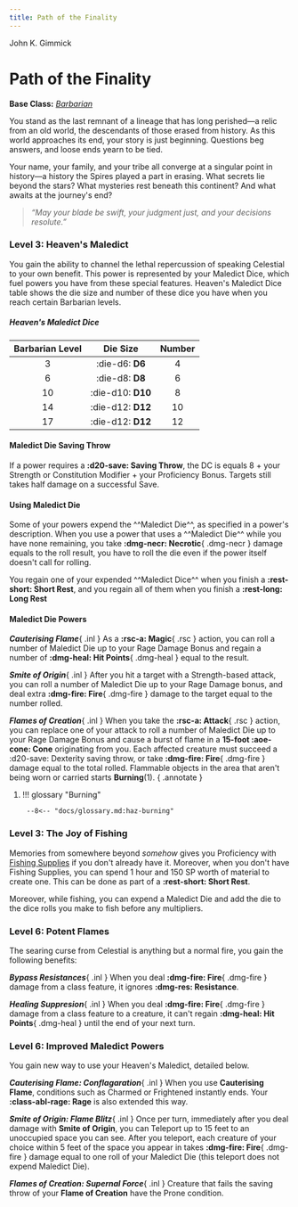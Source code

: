 ```yaml
---
title: Path of the Finality
---
```


<p style="display:none">

John K. Gimmick

</p>

# Path of the Finality

**Base Class:** *[Barbarian](../../class/barbarian/index.md)*

You stand as the last remnant of a lineage that has long perished—a relic from an old world, the descendants of those erased from history. As this world approaches its end, your story is just beginning. Questions beg answers, and loose ends yearn to be tied.

Your name, your family, and your tribe all converge at a singular point in history—a history the Spires played a part in erasing. What secrets lie beyond the stars? What mysteries rest beneath this continent? And what awaits at the journey's end?

> *“May your blade be swift, your judgment just, and your decisions resolute.”*

### Level 3: Heaven's Maledict

You gain the ability to channel the lethal repercussion of speaking Celestial to your own benefit. This power is represented by your Maledict Dice, which fuel powers you have from these special features. Heaven's Maledict Dice table shows the die size and number of these dice you have when you reach certain Barbarian levels.

##### Heaven's Maledict Dice

| Barbarian Level | Die Size | Number |
|:-:|:-:|:-:|
| 3 | :die-d6: **D6** | 4 |
| 6 | :die-d8: **D8** | 6 |
| 10 | :die-d10: **D10** | 8 |
| 14 | :die-d12: **D12** | 10 |
| 17 | :die-d12: **D12** | 12 |

#### Maledict Die Saving Throw  

If a power requires a **:d20-save: Saving Throw**, the DC is equals 8 + your Strength or Constitution Modifier + your Proficiency Bonus. Targets still takes half damage on a successful Save.

#### Using Maledict Die

Some of your powers expend the ^^Maledict Die^^, as specified in a power's description. When you use a power that uses a ^^Maledict Die^^ while you have none remaining, you take **:dmg-necr: Necrotic**{ .dmg-necr } damage equals to the roll result, you have to roll the die even if the power itself doesn't call for rolling. 

You regain one of your expended ^^Maledict Dice^^ when you finish a **:rest-short: Short Rest**, and you regain all of them when you finish a **:rest-long: Long Rest**

#### Maledict Die Powers

***Cauterising Flame***{ .inl } As a **:rsc-a: Magic**{ .rsc } action, you can roll a number of Maledict Die up to your Rage Damage Bonus and regain a number of **:dmg-heal: Hit Points**{ .dmg-heal } equal to the result.

***Smite of Origin***{ .inl } After you hit a target with a Strength-based attack, you can roll a number of Maledict Die up to your Rage Damage bonus, and deal extra **:dmg-fire: Fire**{ .dmg-fire } damage to the target equal to the number rolled.

***Flames of Creation***{ .inl } When you take the **:rsc-a: Attack**{ .rsc } action, you can replace one of your attack to roll a number of Maledict Die up to your Rage Damage Bonus and cause a burst of flame in a **15-foot :aoe-cone: Cone** originating from you. Each affected creature must succeed a :d20-save: Dexterity saving throw, or take **:dmg-fire: Fire**{ .dmg-fire } damage equal to the total rolled. Flammable objects in the area that aren't being worn or carried starts **Burning**(1).
{ .annotate }

1. !!! glossary "Burning" 

        --8<-- "docs/glossary.md:haz-burning"

### Level 3: The Joy of Fishing

Memories from somewhere beyond *somehow* gives you Proficiency with [Fishing Supplies](../../equipment/tools/other-tools.md#fishings-supplies) if you don't already have it. Moreover, when you don't have Fishing Supplies, you can spend 1 hour and 150 SP worth of material to create one. This can be done as part of a **:rest-short: Short Rest**.

Moreover, while fishing, you can expend a Maledict Die and add the die to the dice rolls you make to fish before any multipliers.

### Level 6: Potent Flames

The searing curse from Celestial is anything but a normal fire, you gain the following benefits: 

***Bypass Resistances***{ .inl } When you deal **:dmg-fire: Fire**{ .dmg-fire } damage from a class feature, it ignores **:dmg-res: Resistance**. 

***Healing Suppresion***{ .inl } When you deal **:dmg-fire: Fire**{ .dmg-fire } damage from a class feature to a creature, it can't regain **:dmg-heal: Hit Points**{ .dmg-heal } until the end of your next turn.

### Level 6: Improved Maledict Powers

You gain new way to use your Heaven's Maledict, detailed below.

***Cauterising Flame: Conflagaration***{ .inl } When you use **Cauterising Flame**, conditions such as Charmed or Frightened instantly ends. Your **:class-abl-rage: Rage** is also extended this way.

***Smite of Origin: Flame Blitz***{ .inl } Once per turn, immediately after you deal damage with **Smite of Origin**, you can Teleport up to 15 feet to an unoccupied space you can see. After you teleport, each creature of your choice within 5 feet of the space you appear in takes **:dmg-fire: Fire**{ .dmg-fire } damage equal to one roll of your Maledict Die (this teleport does not expend Maledict Die).

***Flames of Creation: Supernal Force***{ .inl } Creature that fails the saving throw of your **Flame of Creation** have the Prone condition.